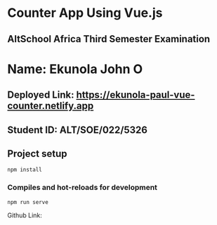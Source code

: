 # Counter App Using Vue.js

## AltSchool Africa Third Semester Examination

# Name: Ekunola John O

## Deployed Link: https://ekunola-paul-vue-counter.netlify.app


## Student ID: ALT/SOE/022/5326

## Project setup

```
npm install
```

### Compiles and hot-reloads for development

```
npm run serve
```

Github Link: 
